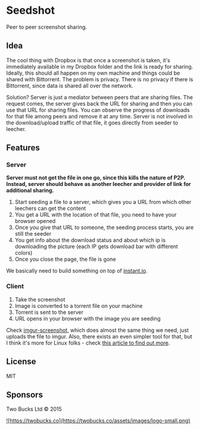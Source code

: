 # Seedshot

Peer to peer screenshot sharing.

## Idea

The cool thing with Dropbox is that once a screenshot is taken, it's immediately available in my Dropbox folder and the link is ready for sharing.
Ideally, this should all happen on my own machine and things could be shared with Bittorrent. The problem is privacy. There is no privacy if there is Bittorrent, since data is shared all over the network.

Solution? Server is just a mediator between peers that are sharing files. The request comes, the server gives back the URL for sharing and then you can use that URL for sharing files. You can observe the progress of downloads for that file among peers and remove it at any time. Server is not involved in the download/upload traffic of that file, it goes directly from seeder to leecher.

## Features

### Server

**Server must not get the file in one go, since this kills the nature of P2P. Instead, server should behave as another leecher and provider of link for additional sharing.**

1. Start seeding a file to a server, which gives you a URL from which other leechers can get the content
2. You get a URL with the location of that file, you need to have your browser opened
3. Once you give that URL to someone, the seeding process starts, you are still the seeder
4. You get info about the download status and about which ip is downloading the picture (each IP gets download bar with different colors)
5. Once you close the page, the file is gone

We basically need to build something on top of [instant.io](https://instant.io/).

### Client

1. Take the screenshot
2. Image is converted to a torrent file on your machine
3. Torrent is sent to the server
3. URL opens in your browser with the image you are seeding

Check [imgur-screenshot](https://github.com/jomo/imgur-screenshot), which does almost the same thing we need,
just uploads the file to imgur. Also, there exists an even simpler tool for that, but I think it's more for Linux
folks - check [this article to find out more](http://sirupsen.com/a-simple-imgur-bash-screenshot-utility/).

## License

MIT

## Sponsors

Two Bucks Ltd © 2015

<a href="https://twobucks.co">
![https://twobucks.co](https://twobucks.co/assets/images/logo-small.png)
</a>
